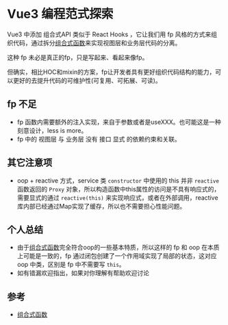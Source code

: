 # Vue3 编程范式探索

Vue3 中添加 组合式API 类似于 React Hooks ，它让我们用 fp 风格的方式来组织代码，通过拆分[组合式函数][composables]来实现视图层和业务层代码的分离。

这种 fp 未必是真正的fp，只是写起来、看起来像fp。

但确实，相比HOC和mixin的方案，fp让开发者具有更好组织代码结构的能力，可以更好的去提升代码的可维护性(可复用、可拓展、可读)。

## fp 不足
- fp 函数内需要额外的注入实现，来自于参数或者是useXXX。也可能这是一种刻意设计，less is more。
- fp 中的 视图层 与 业务层 没有 接口 显式 的依赖约束和关联。

## 其它注意项
- oop + reactive 方式，service 类 `constructor` 中使用的 this 并非 `reactive` 函数返回的 `Proxy` 对象，所以构造函数中this属性的访问是不具有响应式的，需要显式的通过 `reactive(this)` 来实现响应式，或者在外部调用，reactive库内部已经通过Map实现了缓存，所以也不需要担心性能问题。

## 个人总结

- 由于[组合式函数][composables]完全符合oop的一些基本特质，所以这样的 fp 和 oop 在本质上可能是一致的，fp 通过闭包创建了一个作用域实现了局部的状态，这对应 oop 中类，区别是 fp 中不需要写 `this`。
- 如有错漏欢迎指出，如果对你理解有帮助欢迎讨论

## 参考

- [组合式函数](composables)




[composables]: https://staging-cn.vuejs.org/guide/reusability/composables.html

